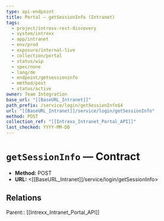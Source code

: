 ```yaml
---
type: api-endpoint
title: Portal — getSessionInfo (Intranet)
tags:
  - project/intrexx-rest-discovery
  - system/intrexx
  - app/intranet
  - env/prod
  - exposure/internal-live
  - collection/portal
  - status/wip
  - spec/none
  - lang/de
  - endpoint/getsessioninfo
  - method/post
  - status/active
owner: Team Integration
base_url: "[[BaseURL_Intranet]]"
path_prefix: /service/login/getSessionInfo$4
url: "[[BaseURL_Intranet]]/service/login/getSessionInfo"
method: POST
collection_ref: "[[Intrexx_Intranet_Portal_API]]"
last_checked: YYYY-MM-DD
---
```


# `getSessionInfo` — Contract
- **Method:** POST
- **URL:** <[[BaseURL_Intranet]]/service/login/getSessionInfo>

## Relations
Parent:: [[Intrexx_Intranet_Portal_API]]
